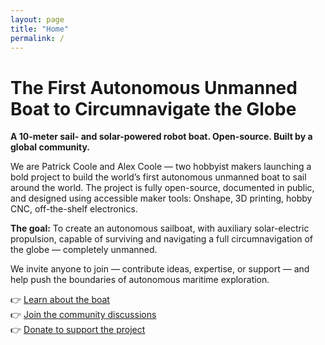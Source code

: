 ```yaml
---
layout: page
title: "Home"
permalink: /
---
```


# The First Autonomous Unmanned Boat to Circumnavigate the Globe

**A 10-meter sail- and solar-powered robot boat. Open-source. Built by a global community.**

We are Patrick Coole and Alex Coole — two hobbyist makers launching a bold project to build the world’s first autonomous unmanned boat to sail around the world. The project is fully open-source, documented in public, and designed using accessible maker tools: Onshape, 3D printing, hobby CNC, off-the-shelf electronics.

**The goal:** To create an autonomous sailboat, with auxiliary solar-electric propulsion, capable of surviving and navigating a full circumnavigation of the globe — completely unmanned.

We invite anyone to join — contribute ideas, expertise, or support — and help push the boundaries of autonomous maritime exploration.

👉 [Learn about the boat](/the-boat)  
👉 [Join the community discussions](/get-involved)  
👉 [Donate to support the project](/donate)
